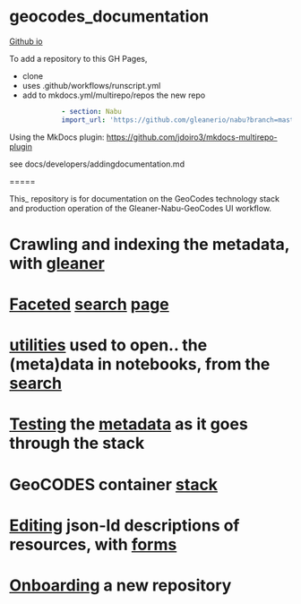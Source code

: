 # geocodes_documentation 

[Github io](https://earthcube.github.io/geocodes_documentation/)

To add a repository to this GH Pages, 
* clone
* uses .github/workflows/runscript.yml 
* add to mkdocs.yml/multirepo/repos  the new repo
```yaml
             - section: Nabu
             import_url: 'https://github.com/gleanerio/nabu?branch=master'
```
Using the MkDocs plugin: https://github.com/jdoiro3/mkdocs-multirepo-plugin

see docs/developers/addingdocumentation.md

=====

This_ repository is for documentation on the GeoCodes technology stack and production operation of the Gleaner-Nabu-GeoCodes UI workflow.

# Crawling and indexing the metadata, with [gleaner](https://github.com/earthcube/geocodes/blob/main/docs/indexing_with_gleanerio.md)

# [Faceted](https://github.com/earthcube/facetsearch) [search](http://geocodes.ddns.net/ec/GeoCODES) [page](https://dev.geocodes.earthcube.org/)

# [utilities](https://github.com/earthcube/earthcube_utilities) used to open.. the (meta)data in notebooks, from the [search](http://geocodes.ddns.net/ec/GeoCODES)

# [Testing](https://github.com/earthcube/ec/blob/master/test/) the [metadata](https://github.com/earthcube/GeoCODES-Metadata) as it goes through the stack

# GeoCODES container [stack](https://github.com/earthcube/geocodes)

# [Editing](https://addto.earthcube.org/#/) json-ld descriptions of resources, with [forms](https://github.com/earthcube/jsonld_forms)

# [Onboarding](https://github.com/earthcube/ec/blob/master/doc/onboarding.md) a new repository
